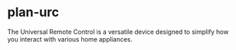 # plan-urc
 The Universal Remote Control is a versatile device designed to simplify how you interact with various home appliances.

